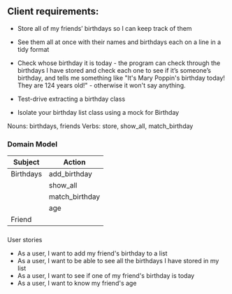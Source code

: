 ## Client requirements:

- Store all of my friends’ birthdays so I can keep track of them

- See them all at once with their names and birthdays each on a line in a tidy format

- Check whose birthday it is today - the program can check through the birthdays I have stored and check each one to see if it’s someone’s birthday, and tells me something like "It's Mary Poppin's birthday today! They are 124 years old!" - otherwise it won't say anything.

- Test-drive extracting a birthday class

- Isolate your birthday list class using a mock for Birthday

Nouns: birthdays, friends
Verbs: store, show_all, match_birthday

### Domain Model

| Subject   | Action         |
| --------- | -------------- |
| Birthdays | add_birthday   |
|           | show_all       |
|           | match_birthday |
|           | age            |
| Friend    |                |

###

User stories

- As a user, I want to add my friend's birthday to a list
- As a user, I want to be able to see all the birthdays I have stored in my list
- As a user, I want to see if one of my friend's birthday is today
- As a user, I want to know my friend's age
